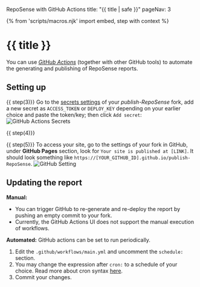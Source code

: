 <variable name="title">RepoSense with GitHub Actions</variable>
<frontmatter>
  title: "{{ title | safe }}"
  pageNav: 3
</frontmatter>

{% from 'scripts/macros.njk' import embed, step with context %}

<h1 class="display-4"><md>{{ title }}</md></h1>

<div id="section-setting-up">

<div class="lead">

You can use [_GitHub Actions_](https://github.com/features/actions) (together with other GitHub tools) to automate the generating and publishing of RepoSense reports.
</div>

<!-- ==================================================================================================== -->

## Setting up

<include src="withTravis.md#section-fork-token" />

{{ step(3)}} Go to the [secrets settings](https://github.com/reposense/publish-RepoSense/settings/secrets) of your _publish-RepoSense_ fork, add a new secret as `ACCESS_TOKEN` or `DEPLOY_KEY` depending on your earlier choice and paste the token/key; then click `Add secret`:<br>
![GitHub Actions Secrets](../images/publishingguide-secrets.png "GitHub Actions Secrets")

{{ step(4)}}

<include src="withTravis.md#section-edit-configs" />

{{ step(5)}} To access your site, go to the settings of your fork in GitHub, under **GitHub Pages** section, look for `Your site is published at [LINK]`. It should look something like `https://[YOUR_GITHUB_ID].github.io/publish-RepoSense`.
![GitHub Setting](../images/publishingguide-githubsetting.jpg "GitHub Setting")
</div>

<!-- ==================================================================================================== -->

<div id="section-updating-the-report">

## Updating the report

**Manual:**
* You can trigger GitHub to re-generate and re-deploy the report by pushing an empty commit to your fork.
* Currently, the GitHub Actions UI does not support the manual execution of workflows.

**Automated:** GitHub actions can be set to run periodically.
1. Edit the `.github/workflows/main.yml` and uncomment the `schedule:` section.
1. You may change the expression after `cron:` to a schedule of your choice. Read more about cron syntax [here](https://help.github.com/en/actions/reference/events-that-trigger-workflows#scheduled-events-schedule).
1. Commit your changes.

</div>
